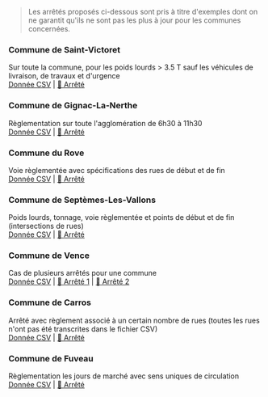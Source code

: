 > Les arrêtés proposés ci-dessous sont pris à titre d'exemples dont on ne garantit qu'ils ne sont pas les plus à jour pour les communes concernées.

### Commune de Saint-Victoret
Sur toute la commune, pour les poids lourds > 3.5 T sauf les véhicules de livraison, de travaux et d'urgence  
[Donnée CSV](https://github.com/CEREMA/schema-arrete-permanent-circulation/blob/master/examples/exemple-st-victoret-valide.csv) | [📜 Arrêté](examples/st-victoret.png)

### Commune de Gignac-La-Nerthe
Règlementation sur toute l'agglomération de 6h30 à 11h30  
[Donnée CSV](https://github.com/CEREMA/schema-arrete-permanent-circulation/blob/master/examples/exemple-gignac-valide.csv) | [📜 Arrêté](examples/gignac-la-nerthe.png)

### Commune du Rove
Voie règlementée avec spécifications des rues de début et de fin  
[Donnée CSV](https://github.com/CEREMA/schema-arrete-permanent-circulation/blob/master/examples/exemple-le-rove-valide.csv) | [📜 Arrêté](examples/le-rove.jpg)

### Commune de Septèmes-Les-Vallons
Poids lourds, tonnage, voie règlementée et points de début et de fin (intersections de rues)    
[Donnée CSV](https://github.com/CEREMA/schema-arrete-permanent-circulation/blob/master/examples/exemple-septemes-valide.csv) | [📜 Arrêté](examples/septemes-les-vallons.png)

### Commune de Vence
Cas de plusieurs arrêtés pour une commune  
[Donnée CSV](https://github.com/CEREMA/schema-arrete-permanent-circulation/blob/master/examples/exemple-vence-valide.csv) | [📜 Arrêté 1](examples/vence1.png) | [📜 Arrêté 2](examples/vence2.png)

### Commune de Carros
Arrêté avec règlement associé à un certain nombre de rues (toutes les rues n'ont pas été transcrites dans le fichier CSV)  
[Donnée CSV](https://github.com/CEREMA/schema-arrete-permanent-circulation/blob/master/examples/exemple-carros-valide.csv) | [📜 Arrêté](examples/carros.png)

### Commune de Fuveau
Règlementation les jours de marché avec sens uniques de circulation  
[Donnée CSV](https://github.com/CEREMA/schema-arrete-permanent-circulation/blob/master/examples/exemple-fuveau-valide.csv) | [📜 Arrêté](http://www.mairiedefuveau.fr/index.php/documents-a-telecharger/actualites/1937-2018-10-17-arrete-general-de-circulation-dans-le-centre-ville/file)



